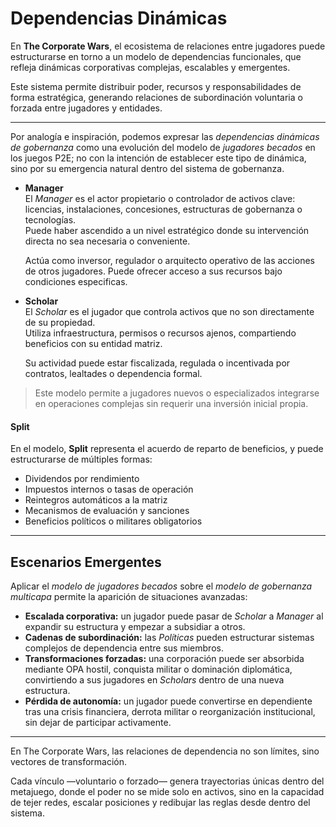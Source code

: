 # Dependencias Dinámicas

En **The Corporate Wars**, el ecosistema de relaciones entre jugadores puede estructurarse en torno a un modelo de dependencias funcionales, que refleja dinámicas corporativas complejas, escalables y emergentes.

Este sistema permite distribuir poder, recursos y responsabilidades de forma estratégica, generando relaciones de subordinación voluntaria o forzada entre jugadores y entidades.

***

Por analogía e inspiración, podemos expresar las _dependencias dinámicas de gobernanza_ como una evolución del modelo de _jugadores becados_ en los juegos P2E; no con la intención de establecer este tipo de dinámica, sino por su emergencia natural dentro del sistema de gobernanza.

*   **Manager**\
    El _Manager_ es el actor propietario o controlador de activos clave: licencias, instalaciones, concesiones, estructuras de gobernanza o tecnologías.\
    Puede haber ascendido a un nivel estratégico donde su intervención directa no sea necesaria o conveniente.

    Actúa como inversor, regulador o arquitecto operativo de las acciones de otros jugadores. Puede ofrecer acceso a sus recursos bajo condiciones especificas.
*   **Scholar**\
    El _Scholar_ es el jugador que controla activos que no son directamente de su propiedad.\
    Utiliza infraestructura, permisos o recursos ajenos, compartiendo beneficios con su entidad matriz.

    Su actividad puede estar fiscalizada, regulada o incentivada por contratos, lealtades o dependencia formal.

> Este modelo permite a jugadores nuevos o especializados integrarse en operaciones complejas sin requerir una inversión inicial propia.

#### Split

En el modelo, **Split** representa el acuerdo de reparto de beneficios, y puede estructurarse de múltiples formas:

* Dividendos por rendimiento
* Impuestos internos o tasas de operación
* Reintegros automáticos a la matriz
* Mecanismos de evaluación y sanciones
* Beneficios políticos o militares obligatorios

***

## Escenarios Emergentes

Aplicar el _modelo de jugadores becados_ sobre el _modelo de gobernanza multicapa_ permite la aparición de situaciones avanzadas:

* **Escalada corporativa:** un jugador puede pasar de _Scholar_ a _Manager_ al expandir su estructura y empezar a subsidiar a otros.
* **Cadenas de subordinación:** las _Políticas_ pueden estructurar sistemas complejos de dependencia entre sus miembros.
* **Transformaciones forzadas:** una corporación puede ser absorbida mediante OPA hostil, conquista militar o dominación diplomática, convirtiendo a sus jugadores en _Scholars_ dentro de una nueva estructura.
* **Pérdida de autonomía:** un jugador puede convertirse en dependiente tras una crisis financiera, derrota militar o reorganización institucional, sin dejar de participar activamente.

***

En The Corporate Wars, las relaciones de dependencia no son límites, sino vectores de transformación.

Cada vínculo —voluntario o forzado— genera trayectorias únicas dentro del metajuego, donde el poder no se mide solo en activos, sino en la capacidad de tejer redes, escalar posiciones y redibujar las reglas desde dentro del sistema.
